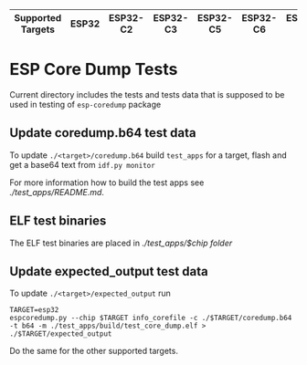 | Supported Targets | ESP32 | ESP32-C2 | ESP32-C3 | ESP32-C5 | ESP32-C6 | ESP32-H2 | ESP32-S2 | ESP32-S3 | ESP32-P4 |
| ----------------- | ----- | -------- | -------- | -------- | -------- | -------- | -------- | -------- | -------- |

# ESP Core Dump Tests

Current directory includes the tests and tests data that is supposed to be used in testing of `esp-coredump` package

## Update coredump.b64 test data

To update `./<target>/coredump.b64` build `test_apps` for a target, flash and get a base64 text from `idf.py monitor`

For more information how to build the test apps see _./test_apps/README.md_.

## ELF test binaries

The ELF test binaries are placed in _./test_apps/$chip folder_


## Update expected_output test data

To update `./<target>/expected_output` run

```
TARGET=esp32
espcoredump.py --chip $TARGET info_corefile -c ./$TARGET/coredump.b64 -t b64 -m ./test_apps/build/test_core_dump.elf > ./$TARGET/expected_output
```

Do the same for the other supported targets.
